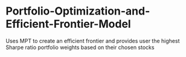# Portfolio-Optimization-and-Efficient-Frontier-Model
Uses MPT to create an efficient frontier and provides user the highest Sharpe ratio portfolio weights based on their chosen stocks
